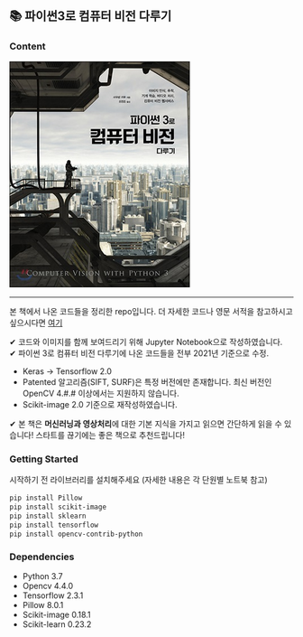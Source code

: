 ## 📚 파이썬3로 컴퓨터 비전 다루기
### Content

![파이썬3로 컴퓨터 비전 다루기](./img/book.jpg)

---------------

본 책에서 나온 코드들을 정리한 repo입니다. 더 자세한 코드나 영문 서적을 참고하시고 싶으시다면 [여기](https://github.com/PacktPublishing/Computer-Vision-with-Python-3)

✔ 코드와 이미지를 함께 보여드리기 위해 Jupyter Notebook으로 작성하였습니다.  
✔ 파이썬 3로 컴퓨터 비전 다루기에 나온 코드들을 전부 2021년 기준으로 수정.

* Keras → Tensorflow 2.0
* Patented 알고리즘(SIFT, SURF)은 특정 버전에만 존재합니다. 최신 버전인 OpenCV 4.#.# 이상에서는 지원하지 않습니다.
* Scikit-image 2.0 기준으로 재작성하였습니다.

✔  본 책은 **머신러닝과 영상처리**에 대한 기본 지식을 가지고 읽으면 간단하게 읽을 수 있습니다! 스타트를 끊기에는 좋은 책으로 추천드립니다!


### Getting Started

시작하기 전 라이브러리를 설치해주세요 (자세한 내용은 각 단원별 노트북 참고)

```
pip install Pillow
pip install scikit-image
pip install sklearn
pip install tensorflow
pip install opencv-contrib-python
```

### Dependencies
* Python 3.7  
* Opencv 4.4.0  
* Tensorflow 2.3.1   
* Pillow 8.0.1    
* Scikit-image 0.18.1  
* Scikit-learn 0.23.2  



